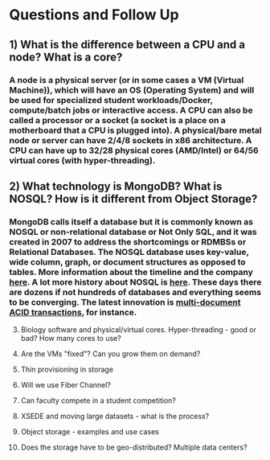 # Questions and Follow Up

## 1) What is the difference between a CPU and a node? What is a core?

  ### A node is a physical server (or in some cases a VM (Virtual Machine)), which will have an OS (Operating System) and will be used for  specialized student workloads/Docker, compute/batch jobs or interactive access. A CPU can also be called a processor or a socket (a socket is a place on a motherboard that a CPU is plugged into). A physical/bare metal node or server can have 2/4/8 sockets in x86 architecture. A CPU can have up to 32/28 physical cores (AMD/Intel) or 64/56 virtual cores (with hyper-threading).

## 2) What technology is MongoDB? What is NOSQL? How is it different from Object Storage?

  ### MongoDB calls itself a database but it is commonly known as NOSQL or non-relational database or Not Only SQL, and it was created in 2007 to address the shortcomings or RDMBSs or Relational Databases. The NOSQL database uses key-value, wide column, graph, or document structures as opposed to tables.  More information about the timeline and the company [here](https://www.mongodb.com/company). A lot more history about NOSQL is [here](https://en.wikipedia.org/wiki/NoSQL). These days there are dozens if not hundreds of databases and everything seems to be converging. The latest innovation is [multi-document ACID transactions](https://www.mongodb.com/blog/post/multi-document-transactions-in-mongodb?jmp=homepage), for instance.


3) Biology software and physical/virtual cores. Hyper-threading - good or bad? How many cores to use? 

4) Are the VMs "fixed"? Can you grow them on demand?

5) Thin provisioning in storage

6) Will we use Fiber Channel?

7) Can faculty compete in a student competition?

8) XSEDE and moving large datasets - what is the process?

9) Object storage - examples and use cases

10) Does the storage have to be geo-distributed? Multiple data centers?
